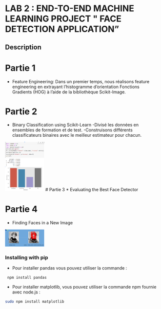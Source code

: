   # LAB 2 : END-TO-END MACHINE LEARNING PROJECT  " FACE DETECTION APPLICATION”

## Description



# Partie 1 
* Feature Engineering:
Dans un premier temps, nous réalisons feature engineering en extrayant l’histogramme d’orientation
Fonctions Gradients (HOG) à l’aide de la bibliothèque Scikit-Image.

# Partie 2
* Binary Classification using Scikit-Learn
-Divisé les données en ensembles de formation et de test.
-Construisons différents classificateurs binaires avec le meilleur estimateur pour chacun.

<img src="Ca.png" width="128"/>
# Partie 3
* Evaluating the Best Face Detector

# Partie 4 
* Finding Faces in a New Image









<img src="partie4.png" width="128"/>






### Installing with pip
*  Pour installer  pandas  vous pouvez utiliser la commande  :
```bash
 npm install pandas
```

* Pour installer  matplotlib, vous pouvez utiliser la commande npm fournie avec node.js :
 ```bash
 sudo npm install matplotlib 
```

